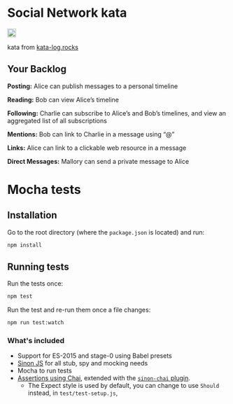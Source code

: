 # Social Network kata

<img src="http://kata-log.rocks/images/social_network.jpg" height="20px" width="20px" alt="cover"/>

kata from [kata-log.rocks](http://kata-log.rocks/social-network-kata)

## Your Backlog
**Posting:** Alice can publish messages to a personal timeline

**Reading:** Bob can view Alice’s timeline

**Following:** Charlie can subscribe to Alice’s and Bob’s timelines, and view an aggregated list of all subscriptions

**Mentions:** Bob can link to Charlie in a message using “@”

**Links:** Alice can link to a clickable web resource in a message

**Direct Messages:** Mallory can send a private message to Alice

# Mocha tests

## Installation

Go to the root directory (where the `package.json` is located) and run:

```bash
npm install
```

## Running tests

Run the tests once:

```bash
npm test
```

Run the test and re-run them once a file changes:

```bash
npm run test:watch
```

### What's included

* Support for ES-2015 and stage-0 using Babel presets
* [Sinon JS](http://sinonjs.org/) for all stub, spy and mocking needs
* Mocha to run tests
* [Assertions using Chai]((http://chaijs.com/api/bdd)), extended with the
  [`sinon-chai` plugin](https://github.com/domenic/sinon-chai).
  * The Expect style is used by default,
  you can change to use `Should` instead, in `test/test-setup.js`,

